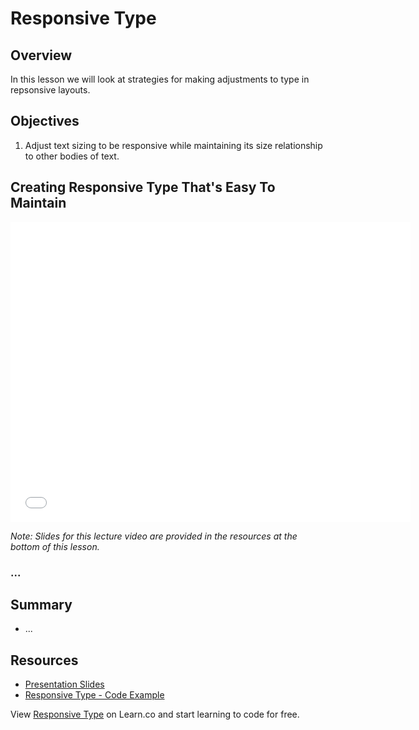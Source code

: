 # Responsive Type

## Overview

In this lesson we will look at strategies for making adjustments to type in repsonsive layouts.

## Objectives

1. Adjust text sizing to be responsive while maintaining its size relationship to other bodies of text.

## Creating Responsive Type That's Easy To Maintain

<iframe width="640" height="480" src="//www.youtube.com/embed/I3SB9RNg74w?rel=0&modestbranding=1" frameborder="0" allowfullscreen></iframe>

*Note: Slides for this lecture video are provided in the resources at the bottom of this lesson.*

### ...

## Summary

- ...

## Resources

- [Presentation Slides](https://docs.google.com/presentation/d/1j_i5pGPB5lHbgr4fpdUDheRBv2kAeOk_yhfd1Uc2f3s/edit?usp=sharing)
- [Responsive Type - Code Example](http://jsfiddle.net/flatiron_school/H6cN5/)

<p data-visibility='hidden'>View <a href='https://learn.co/lessons/responsive-type' title='Responsive Type'>Responsive Type</a> on Learn.co and start learning to code for free.</p>